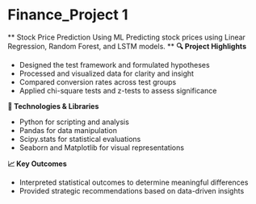 # Finance_Project 1

** Stock Price Prediction Using ML Predicting stock prices using Linear Regression, Random Forest, and LSTM models.
**
**🔍 Project Highlights**
- Designed the test framework and formulated hypotheses
- Processed and visualized data for clarity and insight
- Compared conversion rates across test groups
- Applied chi-square tests and z-tests to assess significance
  
**🧠 Technologies & Libraries**
- Python for scripting and analysis
- Pandas for data manipulation
- Scipy.stats for statistical evaluations
- Seaborn and Matplotlib for visual representations
  
**📈 Key Outcomes**
- Interpreted statistical outcomes to determine meaningful differences
- Provided strategic recommendations based on data-driven insights
